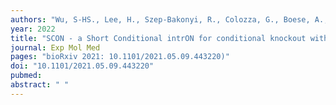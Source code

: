 ```yaml
---
authors: "Wu, S-HS., Lee, H., Szep-Bakonyi, R., Colozza, G., Boese, A., **Gert, KR.**, Hallay, N., Lee, J-H., Kim, J., Zhu, Y., Pilat-Carotta, S., Hohenstein, P., Theussl, HC., **Pauli, A.**, Koo, BK."
year: 2022
title: "SCON - a Short Conditional intrON for conditional knockout with one-step zygote injection"
journal: Exp Mol Med
pages: "bioRxiv 2021: 10.1101/2021.05.09.443220)"
doi: "10.1101/2021.05.09.443220"
pubmed: 
abstract: " "
---
```

